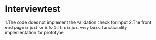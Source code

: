 # Interviewtest
1.The code does not implement the validation check for input
2.The front end page is just for info
3.This is just very basic functionality implementation for prototype
